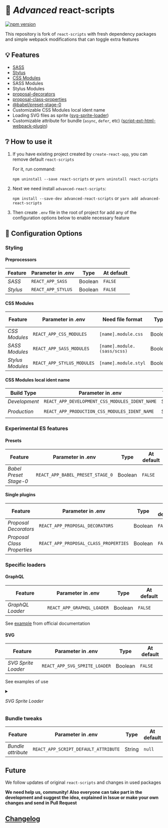 # 🚀 *Advanced* react-scripts
[![npm version](https://img.shields.io/npm/v/advanced-react-scripts.svg)](https://www.npmjs.com/package/advanced-react-scripts)

This repository is fork of `react-scripts` with fresh dependency packages and simple webpack modifications that can toggle extra features

## 💡 Features

* [SASS](https://sass-lang.com)
* [Stylus](http://stylus-lang.com)
* [CSS Modules](https://github.com/gajus/react-css-modules#css-modules)
* SASS Modules
* Stylus Modules
* [proposal-decorators](https://github.com/babel/babel/tree/master/packages/babel-plugin-proposal-decorators)
* [proposal-class-properties](https://github.com/babel/babel/tree/master/packages/babel-plugin-proposal-class-properties)
* [@babel/preset-stage-0](https://github.com/babel/babel/tree/master/packages/babel-preset-stage-0)
* Customizable CSS Modules local ident name
* Loading SVG files as sprite ([svg-sprite-loader](https://github.com/kisenka/svg-sprite-loader))
* Customizable attribute for bundle (`async`, `defer`, etc) ([script-ext-html-webpack-plugin](https://github.com/numical/script-ext-html-webpack-plugin))

## ❔ How to use it

1. If you have existing project created by `create-react-app`, you can remove default `react-scripts`

   For it, run command:

   `npm uninstall --save react-scripts` or `yarn uninstall react-scripts`

2. Next we need install `advanced-react-scripts`:

   `npm install --save-dev advanced-react-scripts` or `yarn add advanced-react-scripts`

3. Then create `.env` file in the root of project for add any of the configuration options below to enable necessary feature

## 🔧 Configuration Options

### Styling

#### Preprocessors

| Feature | Parameter in .env | Type | At default |
| ------- | ----------------- | ---- | ---------- |
| *SASS* | `REACT_APP_SASS` | Boolean | `FALSE` |
| *Stylus* | `REACT_APP_STYLUS` | Boolean | `FALSE` |

#### CSS Modules

| Feature | Parameter in .env | Need file format | Type | At default |
| ------- | ---------------- | ----------------- | ---- | ---------- |
| *CSS Modules* | `REACT_APP_CSS_MODULES` | `[name].module.css` | Boolean | `FALSE` |
| *SASS Modules* | `REACT_APP_SASS_MODULES` | `[name].module.(sass/scss)` | Boolean | `FALSE` |
| *Stylus Modules* | `REACT_APP_STYLUS_MODULES` | `[name].module.styl` |  Boolean | `FALSE` |

#### CSS Modules local ident name

| Build Type | Parameter in .env | Type | At default |
| ---------- | ----------------- | ---- | ---------- |
| *Development* | `REACT_APP_DEVELOPMENT_CSS_MODULES_IDENT_NAME` | String  | `[path]__[name]___[local]` |
| *Production* | `REACT_APP_PRODUCTION_CSS_MODULES_IDENT_NAME` | String | `[local]-[sha512:hash:base32]` |

### Experimental ES features

#### Presets

| Feature | Parameter in .env | Type | At default | 
| ------- | ----------------- | ---- | ---------- |
| *Babel Preset Stage-0* | `REACT_APP_BABEL_PRESET_STAGE_0` | Boolean | `FALSE` |

#### Single plugins

| Feature | Parameter in .env | Type | At default |
| ------- | ---- | ----------------- | ------- |
| *Proposal Decorators* | `REACT_APP_PROPOSAL_DECORATORS` | Boolean | `FALSE` |
| *Proposal Class Properties* | `REACT_APP_PROPOSAL_CLASS_PROPERTIES` | Boolean | `FALSE` |

### Specific loaders

#### GraphQL

| Feature | Parameter in .env | Type | At default |
| ------- | ----------------- | ---- | ---------- |
| *GraphQL Loader* | `REACT_APP_GRAPHQL_LOADER` | Boolean | `FALSE` |

See [example](https://github.com/apollographql/graphql-tag#webpack-preprocessing-with-graphql-tagloader) from official documentation

#### SVG

| Feature | Parameter in .env | Type | At default |
| ------- | ----------------- | ---- | ---------- |
| *SVG Sprite Loader* | `REACT_APP_SVG_SPRITE_LOADER` | Boolean | `FALSE` |

See examples of use
<details>
   <summary>
   
   *SVG Sprite Loader*
   
   </summary>

```js
import twitterIcon from '../assets/twitter.svg';

console.log(twitterIcon); // output 'sprite-[hash].svg#twitter-usage'

<svg>
  <use xlinkHref={twitterIcon}></use>
</svg>
```
</details>

### Bundle tweaks

| Feature | Parameter in .env | Type | At default |
| ------- | ----------------- | ---- | ---------- |
| *Bundle attribute* | `REACT_APP_SCRIPT_DEFAULT_ATTRIBUTE` | String | `null` |

## Future

We follow updates of original `react-scripts` and changes in used packages

**We need help us, community! Also everyone can take part in the development and suggest the idea, explained in Issue or make your own changes and send in Pull Request**

## [Changelog](https://github.com/artemirq/advanced-react-scripts/tree/next/packages/react-scripts/CHANGELOG.md)